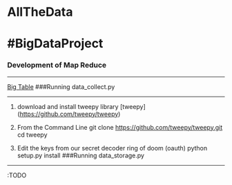 # AllTheData
#BigDataProject
==============
### Development of Map Reduce
_____________________________
[Big Table](http://en.wikipedia.org/wiki/BigTable)
###Running data_collect.py
__________________________
1. download and install tweepy library
[tweepy] (https://github.com/tweepy/tweepy)

2. From the Command Line 
git clone https://github.com/tweepy/tweepy.git
cd tweepy

3. Edit the keys from our secret decoder ring of doom (oauth)
python setup.py install
###Running data_storage.py
__________________________
:TODO

